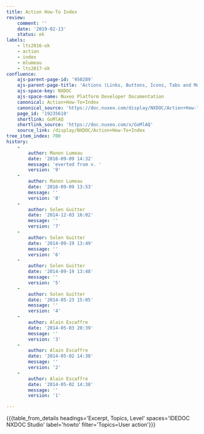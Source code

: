 ```yaml
---
title: Action How-To Index
review:
    comment: ''
    date: '2019-02-13'
    status: ok
labels:
    - lts2016-ok
    - action
    - index
    - mlumeau
    - lts2017-ok
confluence:
    ajs-parent-page-id: '950289'
    ajs-parent-page-title: 'Actions (Links, Buttons, Icons, Tabs and More)'
    ajs-space-key: NXDOC
    ajs-space-name: Nuxeo Platform Developer Documentation
    canonical: Action+How-To+Index
    canonical_source: 'https://doc.nuxeo.com/display/NXDOC/Action+How-To+Index'
    page_id: '19235610'
    shortlink: GoMlAQ
    shortlink_source: 'https://doc.nuxeo.com/x/GoMlAQ'
    source_link: /display/NXDOC/Action+How-To+Index
tree_item_index: 700
history:
    -
        author: Manon Lumeau
        date: '2016-09-09 14:32'
        message: 'everted from v. '
        version: '9'
    -
        author: Manon Lumeau
        date: '2016-09-09 13:53'
        message: ''
        version: '8'
    -
        author: Solen Guitter
        date: '2014-12-03 16:02'
        message: ''
        version: '7'
    -
        author: Solen Guitter
        date: '2014-09-19 13:49'
        message: ''
        version: '6'
    -
        author: Solen Guitter
        date: '2014-09-19 13:48'
        message: ''
        version: '5'
    -
        author: Solen Guitter
        date: '2014-05-23 15:05'
        message: ''
        version: '4'
    -
        author: Alain Escaffre
        date: '2014-05-03 20:39'
        message: ''
        version: '3'
    -
        author: Alain Escaffre
        date: '2014-05-02 14:38'
        message: ''
        version: '2'
    -
        author: Alain Escaffre
        date: '2014-05-02 14:38'
        message: ''
        version: '1'

---
```

{{{table_from_details headings='Excerpt, Topics, Level' spaces='IDEDOC NXDOC Studio' label='howto' filter='Topics=User action'}}}

&nbsp;

&nbsp;

